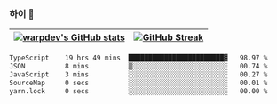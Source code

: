 
### 하이 👋
[![warpdev's GitHub stats](https://github-readme-stats.vercel.app/api?username=warpdev&show_icons=true&theme=vue-dark)](#) |[![GitHub Streak](https://github-readme-streak-stats.herokuapp.com/?user=warpdev&theme=dark)](#)
--- | --- |
<!--START_SECTION:waka-->

```txt
TypeScript    19 hrs 49 mins  ████████████████████████▓   98.97 %
JSON          8 mins          ▒░░░░░░░░░░░░░░░░░░░░░░░░   00.74 %
JavaScript    3 mins          ░░░░░░░░░░░░░░░░░░░░░░░░░   00.27 %
SourceMap     0 secs          ░░░░░░░░░░░░░░░░░░░░░░░░░   00.01 %
yarn.lock     0 secs          ░░░░░░░░░░░░░░░░░░░░░░░░░   00.00 %
```

<!--END_SECTION:waka-->

<!--
**warpdev/warpdev** is a ✨ _special_ ✨ repository because its `README.md` (this file) appears on your GitHub profile.

Here are some ideas to get you started:

- 🔭 I’m currently working on ...
- 🌱 I’m currently learning ...
- 👯 I’m looking to collaborate on ...
- 🤔 I’m looking for help with ...
- 💬 Ask me about ...
- 📫 How to reach me: ...
- 😄 Pronouns: ...
- ⚡ Fun fact: ...
-->
